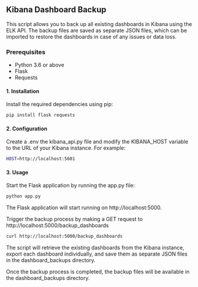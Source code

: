 ## Kibana Dashboard Backup

This script allows you to back up all existing dashboards in Kibana using the ELK API. The backup files are saved as separate JSON files, which can be imported to restore the dashboards in case of any issues or data loss.

### Prerequisites
- Python 3.6 or above
- Flask
- Requests

#### 1. Installation

Install the required dependencies using pip:
```bash
pip install flask requests
```

#### 2. Configuration
Create a .env the kibana_api.py file and modify the KIBANA_HOST variable to the URL of your Kibana instance. For example: 

```bash
HOST=http://localhost:5601
```

#### 3. Usage
Start the Flask application by running the app.py file:

```bash
python app.py
```

The Flask application will start running on http://localhost:5000.

Trigger the backup process by making a GET request to http://localhost:5000/backup_dashboards 

```bash
curl http://localhost:5000/backup_dashboards
```

The script will retrieve the existing dashboards from the Kibana instance, export each dashboard individually, and save them as separate JSON files in the dashboard_backups directory. 

Once the backup process is completed, the backup files will be available in the dashboard_backups directory.